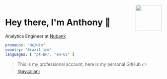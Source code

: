 <img align='right' src="https://media.giphy.com/media/M9gbBd9nbDrOTu1Mqx/giphy.gif" width="84px">

# Hey there, I'm Anthony 👋

Analytics Engineer at [Nubank](https://github.com/nubank)

```yml
pronouns: "He/Him"
country: "Brazil 🇧🇷"
languages: [ "pt-BR", "en-US" ]
```

> This is my professional account, here is my personal GitHub 👉 [@avcaliani](https://github.com/avcaliani)
